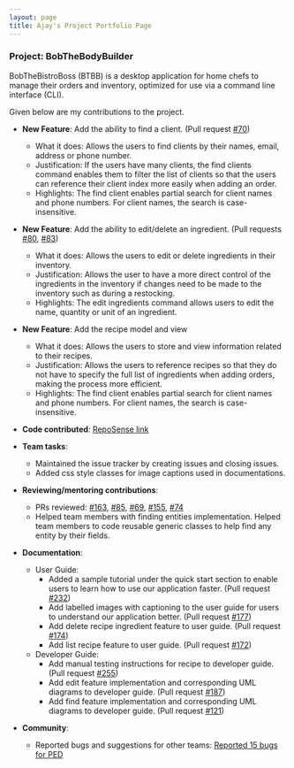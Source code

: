 ```yaml
---
layout: page
title: Ajay's Project Portfolio Page
---
```


### Project: BobTheBodyBuilder

BobTheBistroBoss (BTBB) is a desktop application for home chefs to manage their orders and inventory,
optimized for use via a command line interface (CLI).

Given below are my contributions to the project.

* **New Feature**: Add the ability to find a client. (Pull request [#70](https://github.com/AY2122S1-CS2103T-W16-2/tp/pull/70))
    * What it does: Allows the users to find clients by their names, email, address or phone number.
    * Justification: If the users have many clients, the find clients command enables them to filter the list of
      clients so that the users can reference their client index more easily when adding an order.
    * Highlights: The find client enables partial search for client names and phone numbers. For client names, the
      search is case-insensitive.

* **New Feature**: Add the ability to edit/delete an ingredient. (Pull requests [#80](https://github.com/AY2122S1-CS2103T-W16-2/tp/pull/80), [#83](https://github.com/AY2122S1-CS2103T-W16-2/tp/pull/83))
    * What it does: Allows the users to edit or delete ingredients in their inventory.
    * Justification: Allows the user to have a more direct control of the ingredients in the inventory if
      changes need to be made to the inventory such as during a restocking.
    * Highlights: The edit ingredients command allows users to edit the name, quantity or unit of an ingredient.

* **New Feature**: Add the recipe model and view
    * What it does: Allows the users to store and view information related to their recipes.
    * Justification: Allows the users to reference recipes so that they do not have to specify the full
      list of ingredients when adding orders, making the process more efficient.
    * Highlights: The find client enables partial search for client names and phone numbers. For client names, the
      search is case-insensitive.

* **Code contributed**: [RepoSense link](https://nus-cs2103-ay2122s1.github.io/tp-dashboard/?search=&sort=totalCommits%20dsc&sortWithin=title&timeframe=commit&mergegroup=&groupSelect=groupByRepos&breakdown=true&checkedFileTypes=docs~functional-code~test-code~other&since=2021-09-17&tabOpen=true&tabType=authorship&tabAuthor=Manoharan-Ajay-Anand&tabRepo=AY2122S1-CS2103T-W16-2%2Ftp%5Bmaster%5D&authorshipIsMergeGroup=false&authorshipFileTypes=docs~functional-code~test-code~other&authorshipIsBinaryFileTypeChecked=false)

* **Team tasks**:
    * Maintained the issue tracker by creating issues and closing issues.
    * Added css style classes for image captions used in documentations.
* **Reviewing/mentoring contributions**:
    * PRs reviewed:
      [#163](https://github.com/AY2122S1-CS2103T-W16-2/tp/pull/163),
      [#85](https://github.com/AY2122S1-CS2103T-W16-2/tp/pull/85),
      [#69](https://github.com/AY2122S1-CS2103T-W16-2/tp/pull/69),
      [#155](https://github.com/AY2122S1-CS2103T-W16-2/tp/pull/155),
      [#74](https://github.com/AY2122S1-CS2103T-W16-2/tp/pull/74)
    * Helped team members with finding entities implementation. Helped team members to code reusable
      generic classes to help find any entity by their fields.

* **Documentation**:
    * User Guide:
      * Added a sample tutorial under the quick start section to enable users to learn how to use our application
        faster. (Pull request [#232](https://github.com/AY2122S1-CS2103T-W16-2/tp/pull/232))
      * Add labelled images with captioning to the user guide for users to understand our application better.
        (Pull request [#177](https://github.com/AY2122S1-CS2103T-W16-2/tp/pull/177))
      * Add delete recipe ingredient feature to user guide. (Pull request [#174](https://github.com/AY2122S1-CS2103T-W16-2/tp/pull/174))
      * Add list recipe feature to user guide. (Pull request [#172](https://github.com/AY2122S1-CS2103T-W16-2/tp/pull/172))
    * Developer Guide:
      * Add manual testing instructions for recipe to developer guide. (Pull request [#255](https://github.com/AY2122S1-CS2103T-W16-2/tp/pulls/Manoharan-Ajay-Anand))
      * Add edit feature implementation and corresponding UML diagrams to developer guide. (Pull request [#187](https://github.com/AY2122S1-CS2103T-W16-2/tp/pull/187))
      * Add find feature implementation and corresponding UML diagrams to developer guide. (Pull request [#121](https://github.com/AY2122S1-CS2103T-W16-2/tp/pull/121))

* **Community**:
    * Reported bugs and suggestions for other teams: [Reported 15 bugs for PED](https://github.com/Manoharan-Ajay-Anand/ped/issues)
